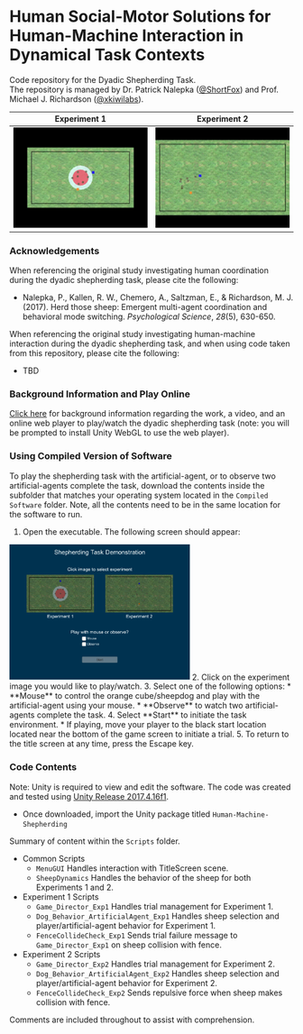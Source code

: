 # Human Social-Motor Solutions for Human-Machine Interaction in Dynamical Task Contexts

Code repository for the Dyadic Shepherding Task.  
The repository is managed by Dr. Patrick Nalepka ([@ShortFox](https://github.com/ShortFox)) and Prof. Michael J. Richardson ([@xkiwilabs](https://github.com/xkiwilabs)).

| Experiment 1  | Experiment 2 |
| :---: | :---: |
| <img src="./Shepherding_Unity_Experiment1.gif" width="320">| <img src="./Shepherding_Unity_Experiment2.gif" width='320'>  |




### Acknowledgements
When referencing the original study investigating human coordination during the dyadic shepherding task, please cite the following:  
- Nalepka, P., Kallen, R. W., Chemero, A., Saltzman, E., & Richardson, M. J. (2017). Herd those sheep: Emergent multi-agent coordination and behavioral mode switching. *Psychological Science*, *28*(5), 630-650.

When referencing the original study investigating human-machine interaction during the dyadic shepherding task, and when using code taken from this repository, please cite the following:  
- TBD

### Background Information and Play Online
[Click here](http://xkiwilabs.com/hmi-shepherding/) for background information regarding the work, a video, and an online web player to play/watch the dyadic shepherding task (note: you will be prompted to install Unity WebGL to use the web player).

### Using Compiled Version of Software
To play the shepherding task with the artificial-agent, or to observe two artificial-agents complete the task, download the contents inside the subfolder that matches your operating system located in the ```Compiled Software``` folder. Note, all the contents need to be in the same location for the software to run.
1. Open the executable. The following screen should appear:  
  <img src="./Shepherding_Unity_TitleScreen.PNG" width="320">  
2. Click on the experiment image you would like to play/watch.  
3. Select one of the following options:  
  * **Mouse** to control the orange cube/sheepdog and play with the artificial-agent using your mouse.
  * **Observe** to watch two artificial-agents complete the task.  
4. Select **Start** to initiate the task environment.
  * If playing, move your player to the black start location located near the bottom of the game screen to initiate a trial.  
5. To return to the title screen at any time, press the Escape key.

### Code Contents
Note: Unity is required to view and edit the software. The code was created and tested using [Unity Release 2017.4.16f1](https://unity3d.com/unity/qa/lts-releases).
- Once downloaded, import the Unity package titled ```Human-Machine-Shepherding```

Summary of content within the ```Scripts``` folder.
* Common Scripts
  * ```MenuGUI``` Handles interaction with TitleScreen scene.
  * ```SheepDynamics``` Handles the behavior of the sheep for both Experiments 1 and 2.
* Experiment 1 Scripts
  * ```Game_Director_Exp1``` Handles trial management for Experiment 1.
  * ```Dog_Behavior_ArtificialAgent_Exp1``` Handles sheep selection and player/artificial-agent behavior for Experiment 1.
  * ```FenceCollideCheck_Exp1``` Sends trial failure message to ```Game_Director_Exp1``` on sheep collision with fence.
* Experiment 2 Scripts
  * ```Game_Director_Exp2``` Handles trial management for Experiment 2.
  * ```Dog_Behavior_ArtificialAgent_Exp2``` Handles sheep selection and player/artificial-agent behavior for Experiment 2.
  * ```FenceCollideCheck_Exp2``` Sends repulsive force when sheep makes collision with fence.

Comments are included throughout to assist with comprehension.
